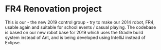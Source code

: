 FR4 Renovation project 
===

This is our - the new 2019 control group - try to make our 2014 robot, FR4, usable again and suitable for school events / casual playing.
The codebase is based on our new robot base for 2019 which uses the Gradle build system instead of Ant, and is being developed using IntelliJ instead of Eclipse.

